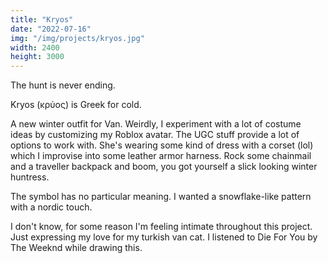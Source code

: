 ```yaml
---
title: "Kryos"
date: "2022-07-16"
img: "/img/projects/kryos.jpg"
width: 2400
height: 3000
---
```


The hunt is never ending.

Kryos (κρύος) is Greek for cold.

A new winter outfit for Van. Weirdly, I experiment with a lot of costume ideas by customizing my Roblox avatar. The UGC stuff provide a lot of options to work with. She's wearing some kind of dress with a corset (lol) which I improvise into some leather armor harness. Rock some chainmail and a traveller backpack and boom, you got yourself a slick looking winter huntress.

The symbol has no particular meaning. I wanted a snowflake-like pattern with a nordic touch.

I don't know, for some reason I'm feeling intimate throughout this project. Just expressing my love for my turkish van cat. I listened to Die For You by The Weeknd while drawing this.
